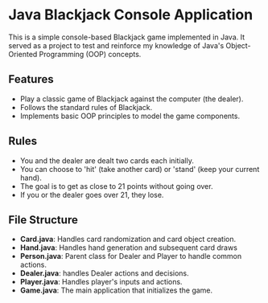 # Java Blackjack Console Application

This is a simple console-based Blackjack game implemented in Java. It served as a project to test and reinforce my knowledge of Java's Object-Oriented Programming (OOP) concepts.

## Features

- Play a classic game of Blackjack against the computer (the dealer).
- Follows the standard rules of Blackjack.
- Implements basic OOP principles to model the game components.

## Rules
-  You and the dealer are dealt two cards each initially.
-  You can choose to 'hit' (take another card) or 'stand' (keep your current hand).
-  The goal is to get as close to 21 points without going over.
-  If you or the dealer goes over 21, they lose.

## File Structure
- **Card.java**: Handles card randomization and card object creation.
- **Hand.java**: Handles hand generation and subsequent card draws
- **Person.java**: Parent class for Dealer and Player to handle common actions.
- **Dealer.java**: handles Dealer actions and decisions.
- **Player.java**: Handles player's inputs and actions.
- **Game.java**: The main application that initializes the game.

